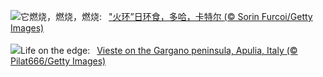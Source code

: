 ![](https://www.bing.com/th?id=OHR.RingEclipse_ZH-CN7063841581_UHD.jpg&w=1000)它燃烧，燃烧，燃烧:&nbsp;&ensp;["火环”日环食，多哈，卡特尔 (© Sorin Furcoi/Getty Images)](https://www.bing.com/th?id=OHR.RingEclipse_ZH-CN7063841581_UHD.jpg)
<br><br/>
![](https://www.bing.com/th?id=OHR.ViesteItaly_EN-US0948108910_UHD.jpg&w=1000)Life on the edge:&nbsp;&ensp;[Vieste on the Gargano peninsula, Apulia, Italy (© Pilat666/Getty Images)](https://www.bing.com/th?id=OHR.ViesteItaly_EN-US0948108910_UHD.jpg)
<br><br/>
